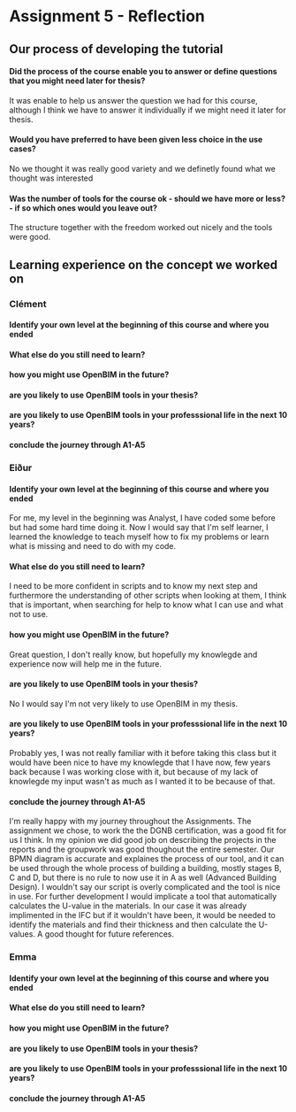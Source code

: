 # Assignment 5 - Reflection
## Our process of developing the tutorial
#### Did the process of the course enable you to answer or define questions that you might need later for thesis?
It was enable to help us answer the question we had for this course, although I think we have to answer it individually if we might need it later for thesis.
#### Would you have preferred to have been given less choice in the use cases?
No we thought it was really good variety and we definetly found what we thought was interested
#### Was the number of tools for the course ok - should we have more or less? - if so which ones would you leave out?
The structure together with the freedom worked out nicely and the tools were good.

## Learning experience on the concept we worked on
### Clément
#### Identify your own level at the beginning of this course and where you ended

#### What else do you still need to learn?

#### how you might use OpenBIM in the future?

#### are you likely to use OpenBIM tools in your thesis?

#### are you likely to use OpenBIM tools in your professsional life in the next 10 years?

#### conclude the journey through A1-A5


### Eiður 
#### Identify your own level at the beginning of this course and where you ended 
For me, my level in the beginning was Analyst, I have coded some before but had some hard time doing it. Now I would say that I'm self learner, I learned the knowledge to teach myself how to fix my problems or learn what is missing and need to do with my code.
#### What else do you still need to learn?
I need to be more confident in scripts and to know my next step and furthermore the understanding of other scripts when looking at them, I think that is important, when searching for help to know what I can use and what not to use. 
#### how you might use OpenBIM in the future?
Great question, I don't really know, but hopefully my knowlegde and experience now will help me in the future.
#### are you likely to use OpenBIM tools in your thesis?
No I would say I'm not very likely to use OpenBIM in my thesis.
#### are you likely to use OpenBIM tools in your professsional life in the next 10 years?
Probably yes, I was not really familiar with it before taking this class but it would have been nice to have my knowlegde that I have now, few years back because I was working close with it, but because of my lack of knowlegde my input wasn't as much as I wanted it to be because of that. 
#### conclude the journey through A1-A5
I'm really happy with my journey throughout the Assignments. The assignment we chose, to work the the DGNB certification, was a good fit for us I think. In my opinion we did good job on describing the projects in the reports and the groupwork was good thoughout the entire semester. Our BPMN diagram is accurate and explaines the process of our tool, and it can be used through the whole process of building a building, mostly stages B, C and D, but there is no rule to now use it in A as well (Advanced Building Design). I wouldn't say our script is overly complicated and the tool is nice in use. For further development I would implicate a tool that automatically calculates the U-value in the materials. In our case it was already implimented in the IFC but if it wouldn't have been, it would be needed to identify the materials and find their thickness and then calculate the U-values. A good thought for future references.  

### Emma
#### Identify your own level at the beginning of this course and where you ended 

#### What else do you still need to learn?

#### how you might use OpenBIM in the future?

#### are you likely to use OpenBIM tools in your thesis?

#### are you likely to use OpenBIM tools in your professsional life in the next 10 years?

#### conclude the journey through A1-A5
